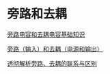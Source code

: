 # 旁路和去耦

[旁路电容和去耦电容基础知识](https://www.elecfans.com/d/729492.html)

[旁路（输入）和去耦（电源和输出）](https://blog.csdn.net/chenhuanqiangnihao/article/details/118551254?utm_medium=distribute.pc_relevant.none-task-blog-2~default~baidujs_utm_term~default-0-118551254-blog-103244670.pc_relevant_multi_platform_featuressortv2dupreplace&spm=1001.2101.3001.4242.1&utm_relevant_index=3)

[透彻解析旁路、去耦的联系与区别](https://blog.csdn.net/qq_41909909/article/details/103244670?ops_request_misc=%257B%2522request%255Fid%2522%253A%2522166364397116800182175485%2522%252C%2522scm%2522%253A%252220140713.130102334..%2522%257D&request_id=166364397116800182175485&biz_id=0&utm_medium=distribute.pc_search_result.none-task-blog-2~all~baidu_landing_v2~default-3-103244670-null-null.142^v47^body_digest,201^v3^add_ask&utm_term=%E6%97%81%E8%B7%AF&spm=1018.2226.3001.4187)